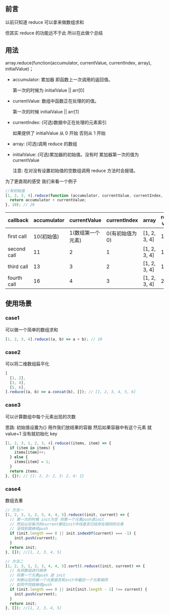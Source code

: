 ## 前言

以前只知道 reduce 可以拿来做数组求和

但其实 reduce 的功能远不于此 所以在此做个总结

## 用法

array.reduce(function(accumulator, currentValue, currentIndex, array), initialValue)；

- accumulator: 累加器 即函数上一次调用的返回值。

  第一次的时候为 initialValue || arr[0]

- currentValue: 数组中函数正在处理的的值。

  第一次的时候 initialValue || arr[1]

- currentIndex: (可选)数据中正在处理的元素索引

  如果提供了 initialValue 从 0 开始 否则从 1 开始

- array: (可选)调用 reduce 的数组

- initialValue: (可选)累加器的初始值。没有时 累加器第一次的值为 currentValue

  注意: 在对没有设置初始值的空数组调用 reduce 方法时会报错。

为了更直观的感受 我们来看一个例子

```js
//有初始值
[1, 2, 3, 4].reduce(function (accumulator, currentValue, currentIndex, array) {
  return accumulator + currentValue;
}, 10); // 20
```

| callback    | accumulator | currentValue      | currentIndex    | array        | return value |
| ----------- | ----------- | ----------------- | --------------- | ------------ | ------------ |
| first call  | 10(初始值)  | 1(数组第一个元素) | 0(有初始值为 0) | [1, 2, 3, 4] | 11           |
| second call | 11          | 2                 | 1               | [1, 2, 3, 4] | 13           |
| third call  | 13          | 3                 | 2               | [1, 2, 3, 4] | 16           |
| fourth call | 16          | 4                 | 3               | [1, 2, 3, 4] | 20           |

## 使用场景

### case1

可以做一个简单的数组求和

```js
[1, 2, 3, 4].reduce((a, b) => a + b); // 10
```

### case2

可以将二维数组扁平化

```js
[
  [1, 2],
  [3, 4],
  [5, 6],
].reduce((a, b) => a.concat(b), []); // [1, 2, 3, 4, 5, 6]
```

### case3

可以计算数组中每个元素出现的次数

思路: 初始值设置为{} 用作我们放结果的容器 然后如果容器中有这个元素 就 value+1 没有就初始化 key

```js
[1, 2, 3, 1, 2, 3, 4].reduce((items, item) => {
  if (item in items) {
    items[item]++;
  } else {
    items[item] = 1;
  }
  return items;
}, {}); // {1: 2, 2: 2, 3: 2, 4: 1}
```

### case4

数组去重

```js
// 方法一
[1, 2, 3, 1, 2, 3, 4, 4, 5].reduce((init, current) => {
  // 第一次的时候 init为空 将第一个元素push进init
  // 然后以后每次的current都在init中找是否已经存在相同的元素
  // 没找到就继续push
  if (init.length === 0 || init.indexOf(current) === -1) {
    init.push(current);
  }
  return init;
}, []); //[1, 2, 3, 4, 5]
```

```js
// 方法二
[1, 2, 3, 1, 2, 3, 4, 4, 5].sort().reduce((init, current) => {
  // 先将数组进行排序
  // 将第一个元素push 进 init
  // 判断以后的每一个元素是否和init中最后一个元素相同
  // 如同不同就继续push
  if (init.length === 0 || init[init.length - 1] !== current) {
    init.push(current);
  }
  return init;
}, []); //[1, 2, 3, 4, 5]
```

